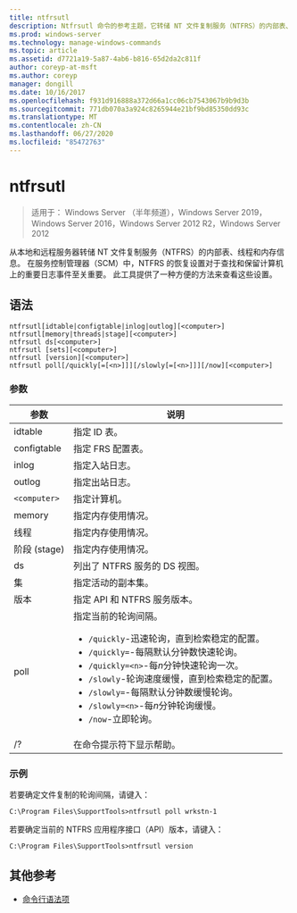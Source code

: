 ```yaml
---
title: ntfrsutl
description: Ntfrsutl 命令的参考主题，它转储 NT 文件复制服务（NTFRS）的内部表、线程和内存信息。
ms.prod: windows-server
ms.technology: manage-windows-commands
ms.topic: article
ms.assetid: d7721a19-5a87-4ab6-b816-65d2da2c811f
author: coreyp-at-msft
ms.author: coreyp
manager: dongill
ms.date: 10/16/2017
ms.openlocfilehash: f931d916888a372d66a1cc06cb7543067b9b9d3b
ms.sourcegitcommit: 771db070a3a924c8265944e21bf9bd85350dd93c
ms.translationtype: MT
ms.contentlocale: zh-CN
ms.lasthandoff: 06/27/2020
ms.locfileid: "85472763"
---
```

# <a name="ntfrsutl"></a>ntfrsutl

> 适用于： Windows Server （半年频道），Windows Server 2019，Windows Server 2016，Windows Server 2012 R2，Windows Server 2012

从本地和远程服务器转储 NT 文件复制服务（NTFRS）的内部表、线程和内存信息。 在服务控制管理器（SCM）中，NTFRS 的恢复设置对于查找和保留计算机上的重要日志事件至关重要。 此工具提供了一种方便的方法来查看这些设置。

## <a name="syntax"></a>语法

```
ntfrsutl[idtable|configtable|inlog|outlog][<computer>]
ntfrsutl[memory|threads|stage][<computer>]
ntfrsutl ds[<computer>]
ntfrsutl [sets][<computer>]
ntfrsutl [version][<computer>]
ntfrsutl poll[/quickly[=[<n>]]][/slowly[=[<n>]]][/now][<computer>]
```

### <a name="parameters"></a>参数

| 参数 | 说明 |
| --------- | ----------- |
| idtable | 指定 ID 表。 |
| configtable | 指定 FRS 配置表。 |
| inlog | 指定入站日志。 |
| outlog | 指定出站日志。 |
| `<computer>` | 指定计算机。 |
| memory | 指定内存使用情况。 |
| 线程 | 指定内存使用情况。 |
| 阶段 (stage) | 指定内存使用情况。 |
| ds | 列出了 NTFRS 服务的 DS 视图。 |
| 集 | 指定活动的副本集。 |
| 版本 | 指定 API 和 NTFRS 服务版本。 |
| poll | 指定当前的轮询间隔。<ul><li>`/quickly`-迅速轮询，直到检索稳定的配置。</li><li>`/quickly=`-每隔默认分钟数快速轮询。</li><li>`/quickly=<n>`-每*n*分钟快速轮询一次。</li><li>`/slowly`-轮询速度缓慢，直到检索稳定的配置。</li><li>`/slowly=`-每隔默认分钟数缓慢轮询。</li><li>`/slowly=<n>`-每*n*分钟轮询缓慢。</li><li>`/now`-立即轮询。</li></ul>|
| /? | 在命令提示符下显示帮助。 |

### <a name="examples"></a>示例

若要确定文件复制的轮询间隔，请键入：

```
C:\Program Files\SupportTools>ntfrsutl poll wrkstn-1
```

若要确定当前的 NTFRS 应用程序接口（API）版本，请键入：

```
C:\Program Files\SupportTools>ntfrsutl version
```

## <a name="additional-references"></a>其他参考

- [命令行语法项](command-line-syntax-key.md)
